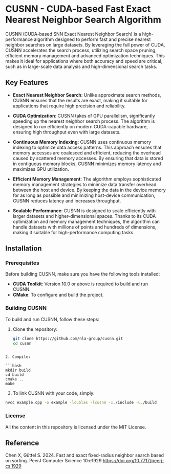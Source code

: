 # CUSNN - CUDA-based Fast Exact Nearest Neighbor Search Algorithm

CUSNN (CUDA-based SNN Exact Nearest Neighbor Search) is a high-performance algorithm designed to perform fast and precise nearest neighbor searches on large datasets. By leveraging the full power of CUDA, CUSNN accelerates the search process, utilizing search space pruning, efficient memory management and advanced optimization techniques. This makes it ideal for applications where both accuracy and speed are critical, such as in large-scale data analysis and high-dimensional search tasks.

## Key Features

- **Exact Nearest Neighbor Search**: Unlike approximate search methods, CUSNN ensures that the results are exact, making it suitable for applications that require high precision and reliability.
  
- **CUDA Optimization**: CUSNN takes of GPU parallelism, significantly speeding up the nearest neighbor search process. The algorithm is designed to run efficiently on modern CUDA-capable hardware, ensuring high throughput even with large datasets.

- **Continuous Memory Indexing**: CUSNN uses continuous memory indexing to optimize data access patterns. This approach ensures that memory accesses are coalesced and efficient, reducing the overhead caused by scattered memory accesses. By ensuring that data is stored in contiguous memory blocks, CUSNN minimizes memory latency and maximizes GPU utilization.

- **Efficient Memory Management**: The algorithm employs sophisticated memory management strategies to minimize data transfer overhead between the host and device. By keeping the data in the device memory for as long as possible and minimizing host-device communication, CUSNN reduces latency and increases throughput.

- **Scalable Performance**: CUSNN is designed to scale efficiently with larger datasets and higher-dimensional spaces. Thanks to its CUDA optimization and memory management techniques, the algorithm can handle datasets with millions of points and hundreds of dimensions, making it suitable for high-performance computing tasks.

## Installation

### Prerequisites

Before building CUSNN, make sure you have the following tools installed:
- **CUDA Toolkit**: Version 10.0 or above is required to build and run CUSNN.
- **CMake**: To configure and build the project.

### Building CUSNN

To build and run CUSNN, follow these steps:

1. Clone the repository:
   ```bash
   git clone https://github.com/nla-group/cusnn.git
   cd cusnn
  ```

2. Compile:

```bash
mkdir build
cd build
cmake ..
make
```

3. To link CUSNN with your code, simply: 

```bash
nvcc example.cpp -o example -lcublas -lcusnn -I./include -L./build
```


### License
All the content in this repository is licensed under the MIT License. 


## Reference

Chen X, Güttel S. 2024. Fast and exact fixed-radius neighbor search based on sorting. PeerJ Computer Science 10:e1929 https://doi.org/10.7717/peerj-cs.1929
```
